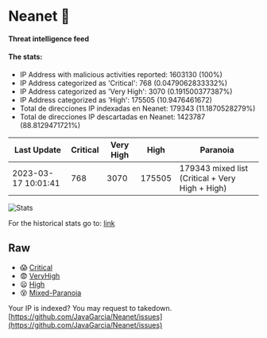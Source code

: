 # Neanet :hocho:
#### Threat intelligence feed
#### The stats:

- IP Address with malicious activities reported: 1603130 (100%)
- IP Address categorized as 'Critical':  768 (0.0479062833332%)
- IP Address categorized as 'Very High':  3070 (0.191500377387%)
- IP Address categorized as 'High':  175505 (10.9476461672)
- Total de direcciones IP indexadas en Neanet:  179343 (11.1870528279%)
- Total de direcciones IP descartadas en Neanet:  1423787 (88.8129471721%)

| Last Update | Critical | Very High | High | Paranoia |
| --- | --- | --- | --- | --- |
| 2023-03-17 10:01:41 | 768 | 3070 | 175505 | 179343 mixed list (Critical + Very High + High)|

![Stats](https://docs.google.com/spreadsheets/d/e/2PACX-1vSnaNMIXVabIpDJjufMlzH7poXnshF3mgd8Is1g9ytUEzVsP5my4Trn8f-xkoLLQ38xpL3HtmUexLo6/pubchart?oid=501124687&format=image)

For the historical stats go to: [link](/stats.csv)
## Raw
- :scream: [Critical](https://raw.githubusercontent.com/JavaGarcia/Neanet/master/blacklists/neanet_critical.txt)
- :fearful: [VeryHigh](https://raw.githubusercontent.com/JavaGarcia/Neanet/master/blacklists/neanet_veryHigh.txtt)
- :frowning: [High](https://raw.githubusercontent.com/JavaGarcia/Neanet/master/blacklists/neanet_high.txt)
- :dizzy_face: [Mixed-Paranoia](https://raw.githubusercontent.com/JavaGarcia/Neanet/master/blacklists/neanet_all.txt)


Your IP is indexed? You may request to takedown. [https://github.com/JavaGarcia/Neanet/issues](https://github.com/JavaGarcia/Neanet/issues)


































































































































































































































































































































































































































































































































































































































































































































































































































































































































































































































































































































































































































































































































































































































































































































































































































































































































































































































































































































































































































































































































































































































































































































































































































































































































































































































































































































































































































































































































































































































































































































































































































































































































































































































































































































































































































































































































































































































































































































































































































































































































































































































































































































































































































































































































































































































































































































































































































































































































































































































































































































































































































































































































































































































































































































































































































































































































































































































































































































































































































































































































































































































































































































































































































































































































































































































































































































































































































































































































































































































































































































































































































































































































































































































































































































































































































































































































































































































































































































































































































































































































































































































































































































































































































































































































































































































































































































































































































































































































































































































































































































































































































































































































































































































































































































































































































































































































































































































































































































































































































































































































